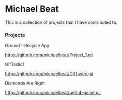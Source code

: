 # Michael Beat

This is a collection of projects that I have contributed to.

### Projects

Ground - Recycle App

https://github.com/michaelbeat/Project_1.git

GifTastic!

https://github.com/michaelbeat/GifTastic.git

Diamonds Are Right

https://github.com/michaelbeat/unit-4-game.git
